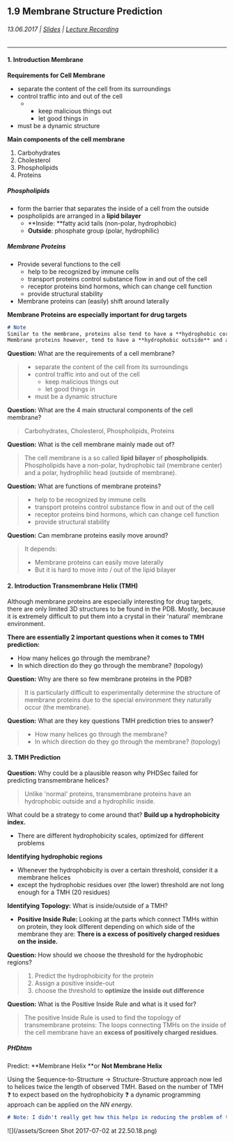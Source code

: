 ## 1.9 Membrane Structure Prediction

###### 13.06.2017 \| [Slides](https://www.rostlab.org/sites/default/files/fileadmin/teaching/SoSe17/PP1CS/cb1e_20170613_tmh1.pdf) \| [Lecture Recording](https://www.youtube.com/watch?v=ZIQjVzvBN3E&list=PLg46T0OlBIJ9abbsmUL-ux24DCpoUlC1J&index=8)

---

#### 1. Introduction Membrane

**Requirements for Cell Membrane**

* separate the content of the cell from its surroundings
* control traffic into and out of the cell
  * * keep malicious things out
    * let good things in
* must be a dynamic structure

**Main components of the cell membrane**

1. Carbohydrates
2. Cholesterol
3. Phospholipids
4. Proteins

##### Phospholipids

* form the barrier that separates the inside of a cell from the outside
* pospholipids are arranged in a **lipid bilayer**
  * **Inside: **fatty acid tails \(non-polar, hydrophobic\)
  * **Outside**: phosphate group \(polar, hydrophilic\)

##### Membrane Proteins

* Provide several functions to the cell
  * help to be recognized by immune cells
  * transport proteins control substance flow in and out of the cell
  * receptor proteins bind hormons, which can change cell function
  * provide structural stability
* Membrane proteins can \(easily\) shift around laterally 

**Membrane Proteins are especially important for drug targets**

```markdown
# Note
Similar to the membrane, proteins also tend to have a **hydrophobic core**. 
Membrane proteins however, tend to have a **hydrophobic outside** and an **hydrophilic core**.
```

**Question:** What are the requirements of a cell membrane?

> * separate the content of the cell from its surroundings
> * control traffic into and out of the cell
>   * keep malicious things out
>   * let good things in
> * must be a dynamic structure

**Question:** What are the 4 main structural components of the cell membrane?

> Carbohydrates, Cholesterol, Phospholipids, Proteins

**Question:** What is the cell membrane mainly made out of?

> The cell membrane is a so called **lipid bilayer** of **phospholipids**. Phospholipids have a non-polar, hydrophobic tail \(membrane center\) and a polar, hydrophilic head \(outside of membrane\).

**Question:** What are functions of membrane proteins?

> * help to be recognized by immune cells
> * transport proteins control substance flow in and out of the cell
> * receptor proteins bind hormons, which can change cell function
> * provide structural stability

**Question:** Can membrane proteins easily move around?

> It depends:
>
> * Membrane proteins can easily move laterally
> * But it is hard to move into / out of the lipid bilayer

#### 2. Introduction Transmembrane Helix \(TMH\)

Although membrane proteins are especially interesting for drug targets, there are only limited 3D structures to be found in the PDB. Mostly, because it is extremely difficult to put them into a crystal in their 'natural' membrane environment.

**There are essentially 2 important questions when it comes to TMH prediction:**

* How many helices go through the membrane?
* In which direction do they go through the membrane? \(topology\)

**Question:** Why are there so few membrane proteins in the PDB?

> It is particularly difficult to experimentally determine the structure of membrane proteins due to the special environment they naturally occur \(the membrane\).

**Question:** What are they key questions TMH prediction tries to answer?

> * How many helices go through the membrane?
> * In which direction do they go through the membrane? \(topology\)

#### 3. TMH Prediction

**Question:** Why could be a plausible reason why PHDSec failed for predicting transmembrane helices?

> Unlike 'normal' proteins, transmembrane proteins have an hydrophobic outside and a hydrophilic inside.

What could be a strategy to come around that? **Build up a hydrophobicity index.**

* There are different hydrophobicity scales, optimized for different problems

**Identifying hydrophobic regions**

* Whenever the hydrophobicity is over a certain threshold, consider it a membrane helices
* except the hydrophobic residues over \(the lower\) threshold are not long enough for a TMH \(20 residues\)

**Identifying Topology:** What is inside/outside of a TMH?

* **Positive Inside Rule:** Looking at the parts which connect TMHs within on protein, they look different depending on which side of the membrane they are: **There is a excess of positively charged residues on the inside.**

**Question:** How should we choose the threshold for the hydrophobic regions?

> 1. Predict the hydrophobicity for the protein
> 2. Assign a positive inside-out
> 3. choose the threshold to **optimize the inside out difference**

**Question:** What is the Positive Inside Rule and what is it used for?

> The positive Inside Rule is used to find the topology of transmembrane proteins: The loops connecting TMHs on the inside of the cell membrane have an **excess of positively charged residues**.

##### PHDhtm

Predict: **Membrane Helix **or **Not Membrane Helix**

Using the Sequence-to-Structure -&gt; Structure-Structure approach now led to helices twice the length of observed TMH. Based on the number of TMH ❓ to expect based on the hydrophobicity ❓ a dynamic programming approach can be applied on the _NN energy._

```markdown
# Note: I didn't really get how this helps in reducing the problem of too long helices??
```

![](/assets/Screen Shot 2017-07-02 at 22.50.18.png)


